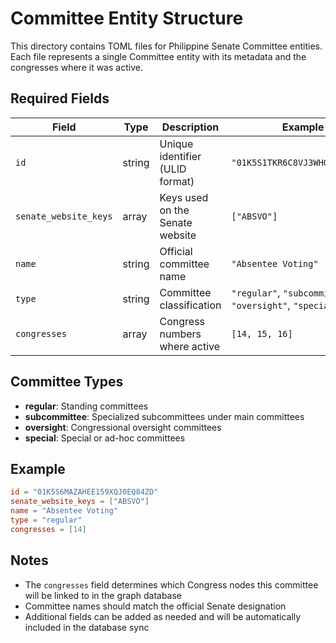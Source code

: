 # Committee Entity Structure

This directory contains TOML files for Philippine Senate Committee entities. Each file
represents a single Committee entity with its metadata and the congresses where it was active.

## Required Fields

| Field                 | Type   | Description                     | Example                                                   |
| --------------------- | ------ | ------------------------------- | --------------------------------------------------------- |
| `id`                  | string | Unique identifier (ULID format) | `"01K5S1TKR6C8VJ3WHGSVFV7MS2"`                            |
| `senate_website_keys` | array  | Keys used on the Senate website | `["ABSVO"]`                                               |
| `name`                | string | Official committee name         | `"Absentee Voting"`                                       |
| `type`                | string | Committee classification        | `"regular"`, `"subcommittee"`, `"oversight"`, `"special"` |
| `congresses`          | array  | Congress numbers where active   | `[14, 15, 16]`                                            |

## Committee Types

- **regular**: Standing committees
- **subcommittee**: Specialized subcommittees under main committees
- **oversight**: Congressional oversight committees
- **special**: Special or ad-hoc committees

## Example

```toml
id = "01K5S6MAZAHEE159XQJ0EQ84ZD"
senate_website_keys = ["ABSVO"]
name = "Absentee Voting"
type = "regular"
congresses = [14]
```

## Notes

- The `congresses` field determines which Congress nodes this committee will be
  linked to in the graph database
- Committee names should match the official Senate designation
- Additional fields can be added as needed and will be automatically included in
  the database sync
